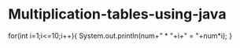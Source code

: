 # Multiplication-tables-using-java
for(int i=1;i<=10;i++){
            System.out.println(num+" * "+i+" = "+num*i);
        }
